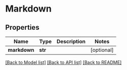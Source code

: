 # Markdown

## Properties
Name | Type | Description | Notes
------------ | ------------- | ------------- | -------------
**markdown** | **str** |  | [optional] 

[[Back to Model list]](../README.md#documentation-for-models) [[Back to API list]](../README.md#documentation-for-api-endpoints) [[Back to README]](../README.md)


